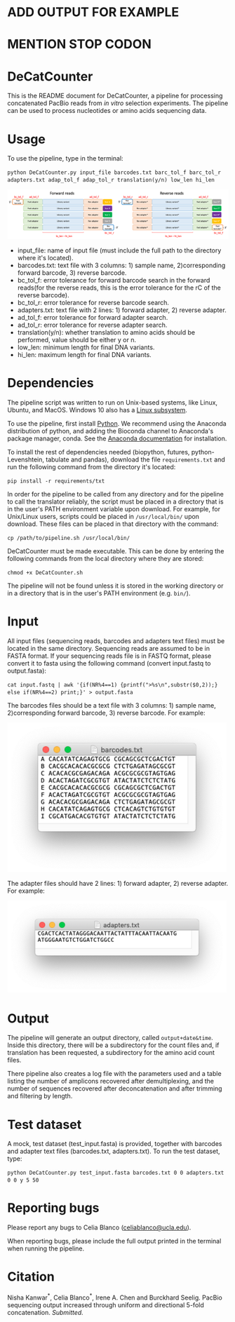 # ADD OUTPUT FOR EXAMPLE
# MENTION STOP CODON 

# DeCatCounter

This is the README document for DeCatCounter, a pipeline for processing concatenated PacBio reads from _in vitro_ selection experiments. The pipeline can be used to process nucleotides or amino acids sequencing data.

# Usage

To use the pipeline, type in the terminal:

`python DeCatCounter.py input_file barcodes.txt barc_tol_f barc_tol_r adapters.txt adap_tol_f adap_tol_r translation(y/n) low_len hi_len`

![sequences](sequences.png)

* input_file: name of input file (must include the full path to the directory where it's located).
* barcodes.txt: text file with 3 columns: 1) sample name, 2)corresponding forward barcode, 3) reverse barcode.
* bc_tol_f: error tolerance for forward barcode search in the forward reads(for the reverse reads, this is the error tolerance for the rC of the reverse barcode).
* bc_tol_r: error tolerance for reverse barcode search.
* adapters.txt: text file with 2 lines: 1) forward adapter, 2) reverse adapter.
* ad_tol_f: error tolerance for forward adapter search.
* ad_tol_r: error tolerance for reverse adapter search.
* translation(y/n): whether translation to amino acids should be performed, value should be either y or n. 
* low_len: minimum length for final DNA variants.
* hi_len: maximum length for final DNA variants.

# Dependencies
The pipeline script was written to run on Unix-based systems, like Linux, Ubuntu, and MacOS. Windows 10 also has a [Linux subsystem](https://docs.microsoft.com/en-us/windows/wsl/faq).

To use the pipeline, first install [Python](https://www.python.org/downloads/). We recommend using the Anaconda distribution of python, and adding the Bioconda channel to Anaconda's package manager, conda. See the [Anaconda documentation](https://docs.anaconda.com/anaconda/install/) for installation. 

To install the rest of dependencies needed (biopython, futures, python-Levenshtein, tabulate and pandas), download the file `requirements.txt` and run the following command from the directory it's located:

`pip install -r requirements/txt` 

In order for the pipeline to be called from any directory and for the pipeline to call the translator reliably, the script must be placed in a directory that is in the user's PATH environment variable upon download. For example, for Unix/Linux users, scripts could be placed in `/usr/local/bin/` upon download. These files can be placed in that directory with the command:

`cp /path/to/pipeline.sh /usr/local/bin/` 

DeCatCounter must be made executable. This can be done by entering the following commands from the local directory where they are stored:

`chmod +x DeCatCounter.sh`

The pipeline will not be found unless it is stored in the working directory or in a directory that is in the user's PATH environment (e.g. `bin/`). 

# Input

All input files (sequencing reads, barcodes and adapters text files) must be located in the same directory.
Sequencing reads are assumed to be in FASTA format. If your sequencing reads file is in FASTQ format, please convert it to fasta using the following command (convert input.fastq to output.fasta):

`cat input.fastq | awk '{if(NR%4==1) {printf(">%s\n",substr($0,2));} else if(NR%4==2) print;}' > output.fasta`

The barcodes files should be a text file with 3 columns: 1) sample name, 2)corresponding forward barcode, 3) reverse barcode. For example:

<img src="/figures/barcodes.png" width="500" >

The adapter files should have 2 lines: 1) forward adapter, 2) reverse adapter. For example:

<img src="/figures/adapters.png" width="500" >

# Output

The pipeline will generate an output directory, called `output+date&time`. Inside this directory, there will be a subdirectory for the count files and, if translation has been requested, a subdirectory for the amino acid count files. 

There pipeline also creates a log file with the parameters used and a table listing the number of amplicons recovered after demultiplexing, and the number of sequences recovered after deconcatenation and after trimming and filtering by length.

# Test dataset

A mock, test dataset (test_input.fasta) is provided, together with barcodes and adapter text files (barcodes.txt, adapters.txt).
To run the test dataset, type:

`python DeCatCounter.py test_input.fasta barcodes.txt 0 0 adapters.txt 0 0 y 5 50`
   
# Reporting bugs

Please report any bugs to Celia Blanco (celiablanco@ucla.edu). 

When reporting bugs, please include the full output printed in the terminal when running the pipeline. 

# Citation

Nisha Kanwar<sup>\*</sup>, Celia Blanco<sup>\*</sup>, Irene A. Chen and Burckhard Seelig. PacBio sequencing output increased through uniform and directional 5-fold concatenation. *Submitted.*

